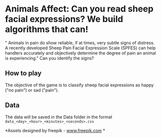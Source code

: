 # Animals Affect: Can you read sheep facial expressions? We build algorithms that can!

" Animals in pain do show reliable, if at times, very subtle signs of distress. A recently developed Sheep Pain Facial Expression Scale (SPFES) can help handlers accurately and objectively determine the degree of pain an animal is experiencing." Can you identify the signs?

## How to play
The objective of the game is to classify sheep facial expressions as happy ("no pain") or sad ("pain").

## Data
The data will be saved in the Data folder in the format `data_<day>_<hour>_<minutes>_<seconds>.csv`


*Assets designed by freepik - www.freepik.com *
